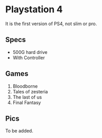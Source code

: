 # Playstation 4
It is the first version of PS4, not slim or pro.


## Specs
* 500G hard drive
* With Controller

## Games
1. Bloodborne
2. Tales of zesteria
3. The last of us
4. Final Fantasy

## Pics
To be added.
